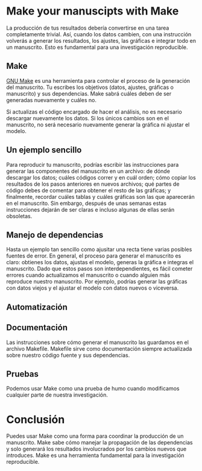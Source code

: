 # Make your manuscipts with Make
La producción de tus resultados debería convertirse en una tarea completamente trivial. Así, cuando
los datos cambien, con una instrucción volverás a generar los resultados, los ajustes, las gráficas
e integrar todo en un manuscrito. Esto es fundamental para una investigación reproducible.

## Make
[GNU Make](https://en.wikipedia.org/wiki/Make_(software)) es una herramienta para controlar el
proceso de la generación del manuscrito. Tu escribes los objetivos (datos, ajustes, gráficas o
manuscrito) y sus dependencias. Make sabrá cuáles deben de ser generadas nuevamente y cuáles no.

Si actualizas el código encargado de hacer el análisis, no es necesario descargar nuevamente los
datos. Si los únicos cambios son en el manuscrito, no será necesario nuevamente generar la gráfica
ni ajustar el modelo.

## Un ejemplo sencillo
Para reproducir tu manuscrito, podrías escribir las instrucciones para generar las componentes del
manuscrito en un archivo: de dónde descargar los datos; cuáles códigos correr y en cuál orden; cómo
copiar los resultados de los pasos anteriores en nuevos archivos; qué partes de código debes de
comentar para obtener el resto de las gráficas; y finalmente, recordar cuáles tablas y cuáles
gráficas son las que aparecerán en el manuscrito. Sin embargo, después de unas semanas estas
instrucciones dejarán de ser claras e incluso algunas de ellas serán obsoletas.

## Manejo de dependencias
Hasta un ejemplo tan sencillo como ajusitar una recta tiene varias posibles fuentes de error. En
general, el proceso para generar el manuscrito es claro: obtienes los datos, ajustas el modelo,
generas la gráfica e integras el manuscrito. Dado que estos pasos son interdependientes, es fácil
cometer errores cuando actualizamos el manuscrito o cuando alguien más reproduce nuestro manuscrito.
Por ejemplo, podrías generar las gráficas con datos viejos y el ajustar el modelo con datos nuevos o
viceversa.

## Automatización

## Documentación
Las instrucciones sobre cómo generar el manuscrito las guardamos en el archivo Makefile. Makefile
sirve como documentación siempre actualizada sobre nuestro código fuente y sus dependencias.

## Pruebas
Podemos usar Make como una prueba de humo cuando modificamos cualquier parte de nuestra
investigación.

# Conclusión
Puedes usar Make como una forma para coordinar la producción de un manuscrito. Make sabe cómo
manejar la propagación de las dependencias y solo generará los resultados involucrados por los
cambios nuevos que introduces. Make es una herramienta fundamental para la investigación
reproducible.
